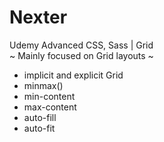 # Nexter
Udemy Advanced CSS, Sass | Grid <br>
~ Mainly focused on Grid layouts ~<br>

- implicit and explicit Grid<br>
- minmax()<br>
- min-content<br>
- max-content<br>
- auto-fill<br>
- auto-fit<br>
